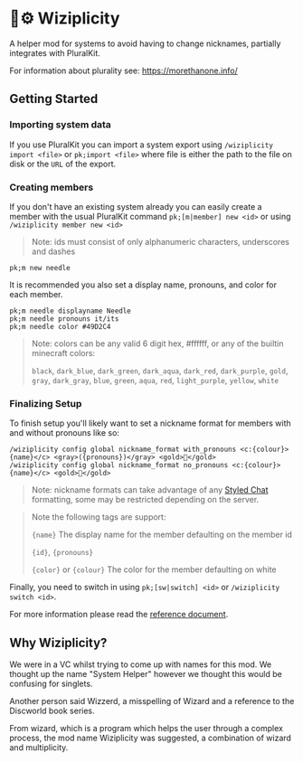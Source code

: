 # 🧙⚙️ Wiziplicity
A helper mod for systems to avoid having to change nicknames, partially integrates with PluralKit.

For information about plurality see: https://morethanone.info/

## Getting Started

### Importing system data
If you use PluralKit you can import a system export using `/wiziplicity import <file>` or `pk;import <file>` where file is either the path to the file on disk or the `URL` of the export.

### Creating members
If you don't have an existing system already you can easily create a member with the usual PluralKit command `pk;[m|member] new <id>` or using `/wiziplicity member new <id>`
> Note: ids must consist of only alphanumeric characters, underscores and dashes
```
pk;m new needle
```
It is recommended you also set a display name, pronouns, and color for each member.
```
pk;m needle displayname Needle
pk;m needle pronouns it/its
pk;m needle color #49D2C4
```
> Note: colors can be any valid 6 digit hex, #ffffff, or any of the builtin minecraft colors:
> 
> `black`, `dark_blue`, `dark_green`, `dark_aqua`, `dark_red`, `dark_purple`, `gold`, `gray`, `dark_gray`, `blue`, `green`, `aqua`, `red`, `light_purple`, `yellow`, `white`

### Finalizing Setup
To finish setup you'll likely want to set a nickname format for members with and without pronouns like so:
```
/wiziplicity config global nickname_format with_pronouns <c:{colour}>{name}</c> <gray>({pronouns})</gray> <gold>🧭</gold>
/wiziplicity config global nickname_format no_pronouns <c:{colour}>{name}</c> <gold>🧭</gold>
```
> Note: nickname formats can take advantage of any [Styled Chat](https://placeholders.pb4.eu/user/text-format/) formatting, some may be restricted depending on the server.

> Note the following tags are support:
>
> `{name}` The display name for the member defaulting on the member id
>
> `{id}`, `{pronouns}`
> 
> `{color}` or `{colour}` The color for the member defaulting on white

Finally, you need to switch in using `pk;[sw|switch] <id>` or `/wiziplicity switch <id>`.

For more information please read the [reference document](https://github.com/CompassSystem/wiziplicity/blob/main/documents/main.md).

## Why Wiziplicity?

We were in a VC whilst trying to come up with names for this mod. We thought up the name "System Helper" however we thought this would be confusing for singlets.

Another person said Wizzerd, a misspelling of Wizard and a reference to the Discworld book series.

From wizard, which is a program which helps the user through a complex process, the mod name Wiziplicity was suggested, a combination of wizard and multiplicity.

